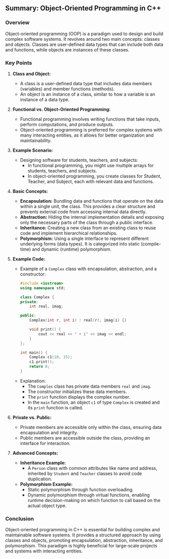 ## Summary: Object-Oriented Programming in C++

### Overview
Object-oriented programming (OOP) is a paradigm used to design and build complex software systems. It revolves around two main concepts: classes and objects. Classes are user-defined data types that can include both data and functions, while objects are instances of these classes.

### Key Points

1. **Class and Object:**
   - A class is a user-defined data type that includes data members (variables) and member functions (methods).
   - An object is an instance of a class, similar to how a variable is an instance of a data type.

2. **Functional vs. Object-Oriented Programming:**
   - Functional programming involves writing functions that take inputs, perform computations, and produce outputs.
   - Object-oriented programming is preferred for complex systems with many interacting entities, as it allows for better organization and maintainability.

3. **Example Scenario:**
   - Designing software for students, teachers, and subjects:
     - In functional programming, you might use multiple arrays for students, teachers, and subjects.
     - In object-oriented programming, you create classes for Student, Teacher, and Subject, each with relevant data and functions.

4. **Basic Concepts:**
   - **Encapsulation:** Bundling data and functions that operate on the data within a single unit, the class. This provides a clear structure and prevents external code from accessing internal data directly.
   - **Abstraction:** Hiding the internal implementation details and exposing only the necessary parts of the class through a public interface.
   - **Inheritance:** Creating a new class from an existing class to reuse code and implement hierarchical relationships.
   - **Polymorphism:** Using a single interface to represent different underlying forms (data types). It is categorized into static (compile-time) and dynamic (runtime) polymorphism.

5. **Example Code:**
   - Example of a `Complex` class with encapsulation, abstraction, and a constructor:
     ```cpp
     #include <iostream>
     using namespace std;

     class Complex {
     private:
         int real, imag;

     public:
         Complex(int r, int i) : real(r), imag(i) {}

         void print() {
             cout << real << " + i" << imag << endl;
         }
     };

     int main() {
         Complex c1(10, 15);
         c1.print();
         return 0;
     }
     ```
   - Explanation:
     - The `Complex` class has private data members `real` and `imag`.
     - The constructor initializes these data members.
     - The `print` function displays the complex number.
     - In the `main` function, an object `c1` of type `Complex` is created and its `print` function is called.

6. **Private vs. Public:**
   - Private members are accessible only within the class, ensuring data encapsulation and integrity.
   - Public members are accessible outside the class, providing an interface for interaction.

7. **Advanced Concepts:**
   - **Inheritance Example:**
     - A `Person` class with common attributes like name and address, inherited by `Student` and `Teacher` classes to avoid code duplication.
   - **Polymorphism Example:**
     - Static polymorphism through function overloading.
     - Dynamic polymorphism through virtual functions, enabling runtime decision-making on which function to call based on the actual object type.

### Conclusion
Object-oriented programming in C++ is essential for building complex and maintainable software systems. It provides a structured approach by using classes and objects, promoting encapsulation, abstraction, inheritance, and polymorphism. This paradigm is highly beneficial for large-scale projects and systems with interacting entities.
